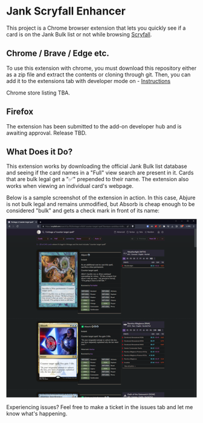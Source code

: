 # Jank Scryfall Enhancer
This project is a Chrome browser extension that lets you quickly see if a card
is on the Jank Bulk list or not while browsing [Scryfall](https://scryfall.com).


## Chrome / Brave / Edge etc.
To use this extension with chrome, you must download this repository either as a
zip file and extract the contents or cloning through git. Then, you can add it to
the extensions tab with developer mode on -
[Instructions](https://developer.chrome.com/docs/extensions/mv3/getstarted/development-basics/#load-unpacked)

Chrome store listing TBA.

## Firefox

The extension has been submitted to the add-on developer hub and is awaiting
approval. Release TBD.

## What Does it Do?

This extension works by downloading the official Jank Bulk list database and
seeing if the card names in a "Full" view search are present in it. Cards that
are bulk legal get a "✅" prepended to their name. The extension also works when
viewing an individual card's webpage.

Below is a sample screenshot of the extension in action. In this case, Abjure is
not bulk legal and remains unmodified, but Absorb is cheap enough to be considered
"bulk" and gets a check mark in front of its name:

![](media/screenshot.png)

Experiencing issues? Feel free to make a ticket in the issues tab and let me
know what's happening.
